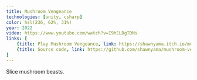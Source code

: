 ```yaml
---
title: Mushroom Vengeance
technologies: [unity, csharp]
color: hsl(236, 62%, 31%)
year: 2022
video: https://www.youtube.com/watch?v=I9hELDgTDNs
links: [
    {title: Play Mushroom Vengeance, link: https://shawnyama.itch.io/mushroom-vengeance, icon: mdi:controller-classic},
    {title: Source code, link: https://github.com/shawnyama/mushroom-vengeance, icon: mdi:source-repository}
]
---
```


Slice mushroom beasts.
   